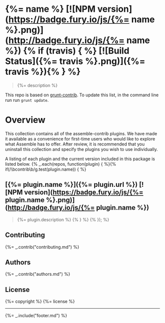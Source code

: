 # {%= name %} [![NPM version](https://badge.fury.io/js/{%= name %}.png)](http://badge.fury.io/js/{%= name %}) {% if (travis) { %} [![Build Status]({%= travis %}.png)]({%= travis %}){% } %}

> {%= description %}

This repo is based on [grunt-contrib](https://github.com/gruntjs/grunt-contrib/). To update this list, in the command line run run `grunt update`.

# Overview
This collection contains all of the assemble-contrib plugins.  We have made it available as a convenience for first-time users who would like to explore what Assemble has to offer. After review, it is recommended that you uninstall this collection and specify the plugins you wish to use individually.

A listing of each plugin and the current version included in this package is listed below. {% _.each(repos, function(plugin) { %}{% if(/\bcontrib\b/g.test(plugin.name)) { %}

## [{%= plugin.name %}]({%= plugin.url %}) [![NPM version](https://badge.fury.io/js/{%= plugin.name %}.png)](http://badge.fury.io/js/{%= plugin.name %})
> {%= plugin.description %} {% } %} {% }); %}

## Contributing
{%= _.contrib("contributing.md") %}

## Authors
{%= _.contrib("authors.md") %}

## License
{%= copyright %}
{%= license %}

***

{%= _.include("footer.md") %}